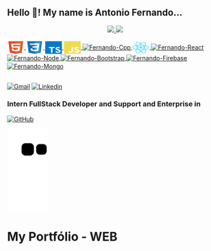## Hello 👋! My name is Antonio Fernando...


<div align="center">
  <a href="https://github.com/antoniofernandodearujo">
  <img height="180em" src="https://github-readme-stats.vercel.app/api?username=antoniofernandodearujo&show_icons=true&theme=dracula&include_all_commits=true&count_private=true"/>
  <img height="180em" src="https://github-readme-stats.vercel.app/api/top-langs/?username=antoniofernandodearujo&layout=compact&langs_count=6&theme=dracula"/>
</div>
<div style="display: inline_block"><br>
  <img align="center" alt="Fernando-HTML" height="30" width="40" src="https://raw.githubusercontent.com/devicons/devicon/master/icons/html5/html5-original.svg">
  <img align="center" alt="Fernando-CSS" height="30" width="40" src="https://raw.githubusercontent.com/devicons/devicon/master/icons/css3/css3-original.svg">
  <img align="center" alt="Fernando-Ts" height="30" width="40" src="https://raw.githubusercontent.com/devicons/devicon/master/icons/typescript/typescript-plain.svg"/>
  <img align="center" alt="Fernando-Js" height="30" width="40" src="https://raw.githubusercontent.com/devicons/devicon/master/icons/javascript/javascript-plain.svg"/>
  <img align="center" alt="Fernando-Cpp" height="30" width"40" src="https://cdn.jsdelivr.net/gh/devicons/devicon/icons/cplusplus/cplusplus-original.svg" />
  <img align="center" alt="Fernando-NextJs" height="30" width="40" src="https://raw.githubusercontent.com/devicons/devicon/master/icons/react/react-original.svg"/>
<img align="center" alt="Fernando-React" height="30" width="40" src="https://cdn.jsdelivr.net/gh/devicons/devicon/icons/nextjs/nextjs-original.svg" />
  <img align="center" alt="Fernando-Node" height="30" width="40" src="https://cdn.jsdelivr.net/gh/devicons/devicon/icons/nodejs/nodejs-original.svg" />
  <img align="center" alt="Fernando-Bootstrap" height="30" width="40" src="https://cdn.jsdelivr.net/gh/devicons/devicon/icons/bootstrap/bootstrap-original.svg" />
  <img align="center" alt="Fernando-Firebase" height="30" width="40" src="https://cdn.jsdelivr.net/gh/devicons/devicon/icons/firebase/firebase-plain-wordmark.svg" />
  <img align="center" alt="Fernando-Mongo" height="30" width="40" src="https://cdn.jsdelivr.net/gh/devicons/devicon/icons/mongodb/mongodb-original-wordmark.svg" />          
</div>
  
  ##
 
<div> 

[![Gmail](https://img.shields.io/badge/Gmail-darkred?style=for-the-badge&logo=gmail&logoColor=white)](mailto:afas@academico.ufpb.br)
[![Linkedin](https://img.shields.io/badge/Linkedin-darkblue?style=for-the-badge&logo=linkedin&logoColor=white)](https://www.linkedin.com/in/antonio-fernando-8a2385235/)
  

  ### Intern FullStack Developer and Support and Enterprise in
  
[![GitHub](https://img.shields.io/badge/GitHub-black?style=for-the-badge&logo=github&logoColor=white)](https://github.com/epcgerenciati)
  
  ![Snake animation](https://github.com/antoniofernandodearujo/antoniofernandodearujo/blob/output/github-contribution-grid-snake.svg)


<h1> My Portfólio - WEB </h1>

  
 
</div>
